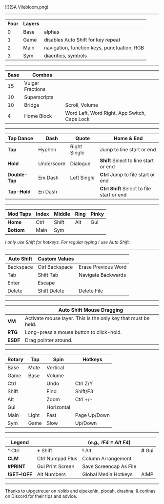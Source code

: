 ![](SA Vilebloom.png)
___
Four|Layers||
---|---|---
0|Base|alphas
1|Game|disables Auto Shift for key repeat
2|Main|navigation, function keys, punctuation, RGB
3|Sym|diacritics, symbols
___
Base|Combos||
---|---|---
15|Vulgar Fractions
10|Superscripts
10|Bridge|Scroll, Volume
4|Home Block|Word Left, Word Right, App Switch, Caps Lock
___
Tap Dance|Dash|Quote|Home & End
---|---|---|---
**Tap**|Hyphen|Right Single|Jump to line start or end
**Hold**|Underscore|Dialogue|**Shift** Select to line start or end
**Double-Tap**|Em Dash|Left Single|**Ctrl** Jump to file start or end
**Tap-Hold**|En Dash||**Ctrl Shift** Select to file start or end
___
Mod Taps|Index|Middle|Ring|Pinky
---|---|---|---|---
**Home**|Ctrl|Shift|Alt|Gui
**Bottom**|Main|Sym

*I only use Shift for hotkeys. For regular typing I use Auto Shift.*
___
Auto Shift|Custom Values||
---|---|---
Backspace|Ctrl Backspace|Erase Previous Word
Tab|Shift Tab|Navigate Backwards
Enter|Escape
Delete|Shift Delete|Delete File
___
||Auto Shift Mouse Dragging
---|---
**VM**|Activate mouse layer. This is the only key that must be held.
**RTG**|Long-press a mouse button to click-hold.
**ESDF**|Drag pointer around.
___
Rotary|Tap|Spin|Hotkeys
---|---|---|---
Base|Mute|Vertical
Game|Base|Volume
Ctrl||Undo|Ctrl Z/Y
Shift||Find|Shift/F3
Alt||Zoom|Ctrl +/-
Gui||Horizontal
Main|Light|Fast|Page Up/Down
Sym|Game|Slow|Up/Down
___
Legend||(*e.g., !F4 = Alt F4*)||
---|---|---|---
**^** Ctrl|**+** Shift|**!** Alt|**\#** Gui
**CLM**|Ctrl Numpad Plus|Column Arrangement
**\#PRINT**|Gui Print Screen|Save Screencap As File
**!SET–!OFF**|Alt Numbers|Global Media Hotkeys|AIMP
___
Thanks to u/pgetreuer on r/olkb and elpekeñin, plodah, drashna, & ceriinas on Discord for their tips and advice.
